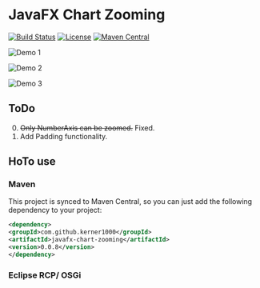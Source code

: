# JavaFX Chart Zooming

[![Build Status](https://travis-ci.org/kerner1000/javafx-chart-zooming.svg?branch=master)](https://travis-ci.org/kerner1000/javafx-chart-zooming)
[![License](https://img.shields.io/badge/License-Apache%202.0-blue.svg)](https://github.com/kerner1000/javafx-chart-zooming/blob/master/LICENSE.txt)
[![Maven Central](https://maven-badges.herokuapp.com/maven-central/com.github.kerner1000/javafx-chart-zooming/badge.svg)](https://maven-badges.herokuapp.com/maven-central/com.github.silicosciences/javafx-chart-zooming)

![Demo 1](https://j.gifs.com/xGN7rz.gif)

![Demo 2](https://j.gifs.com/zmNYl7.gif)

![Demo 3](https://j.gifs.com/qjXMEk.gif)



## ToDo
0. ~~Only NumberAxis can be zoomed.~~ Fixed.
0. Add Padding functionality.

## HoTo use
### Maven
This project is synced to Maven Central, so you can just add the following dependency to your project:

```xml
<dependency>
<groupId>com.github.kerner1000</groupId>
<artifactId>javafx-chart-zooming</artifactId>
<version>0.0.8</version>
</dependency>
```
### Eclipse RCP/ OSGi

